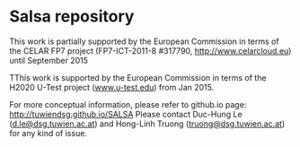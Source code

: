 Salsa repository
================

This work is partially supported by the European Commission in terms of the CELAR FP7 project (FP7-ICT-2011-8 #317790, http://www.celarcloud.eu) until September 2015

TThis work is supported by the European Commission in terms of the H2020 U-Test project (www.u-test.edu) from Jan 2015.



For more conceptual information, please refer to github.io page: http://tuwiendsg.github.io/SALSA
Please contact Duc-Hung Le (d.le@dsg.tuwien.ac.at) and Hong-Linh Truong (truong@dsg.tuwien.ac.at) for any kind of issue.
